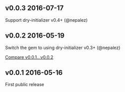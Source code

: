 ## v0.0.3 2016-07-17

Support dry-initializer v0.4+ (@nepalez)

## v0.0.2 2016-05-19

Switch the gem to using dry-initializer v0.3+ (@nepalez)

[Compare v0.0.1...v0.0.2](https://github.com/dry-rb/dry-initializer/compare/v0.0.1..v0.0.2)

## v0.0.1 2016-05-16

First public release
